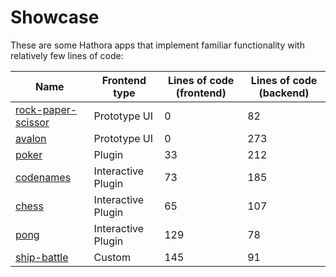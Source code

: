 # Showcase

These are some Hathora apps that implement familiar functionality with relatively few lines of code:

| Name                                                                                              | Frontend type      | Lines of code (frontend) | Lines of code (backend) |
| ------------------------------------------------------------------------------------------------- | ------------------ | ------------------------ | ----------------------- |
| [rock-paper-scissor](https://github.com/hathora/hathora/tree/develop/examples/rock-paper-scissor) | Prototype UI       | 0                        | 82                      |
| [avalon](https://github.com/hathora/hathora/tree/develop/examples/avalon)                         | Prototype UI       | 0                        | 273                     |
| [poker](https://github.com/hathora/hathora/tree/develop/examples/poker)                           | Plugin             | 33                       | 212                     |
| [codenames](https://github.com/hathora/hathora/tree/develop/examples/codenames)                   | Interactive Plugin | 73                       | 185                     |
| [chess](https://github.com/hathora/hathora/tree/develop/examples/chess)                           | Interactive Plugin | 65                       | 107                     |
| [pong](https://github.com/hathora/hathora/tree/develop/examples/pong)                             | Interactive Plugin | 129                      | 78                      |
| [ship-battle](https://github.com/hathora/ship-battle)                                             | Custom             | 145                      | 91                      |
